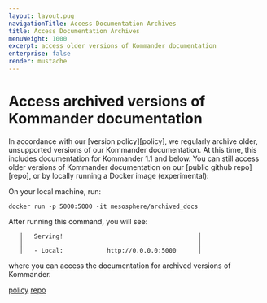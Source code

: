 ```yaml
---
layout: layout.pug
navigationTitle: Access Documentation Archives
title: Access Documentation Archives
menuWeight: 1000
excerpt: access older versions of Kommander documentation
enterprise: false
render: mustache
---
```

# Access archived versions of Kommander documentation

In accordance with our [version policy][policy], we regularly archive older, unsupported versions of our Kommander documentation. At this time, this includes documentation for Kommander 1.1 and below. You can still access older versions of Kommander documentation on our [public github repo][repo], or by locally running a Docker image (experimental):

On your local machine, run:

```docker
docker run -p 5000:5000 -it mesosphere/archived_docs
```

After running this command, you will see:

```shell
   │   Serving!                                     │
   │                                                │
   │   - Local:            http://0.0.0.0:5000      │
```

where you can access the documentation for archived versions of Kommander.

[policy](/dkp/kommander/latest/version-policy/)
[repo](https://github.com/mesosphere/dcos-docs-site/tree/archive/pages/dkp/kommander)